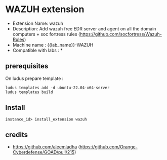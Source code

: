 # WAZUH extension

- Extension Name: wazuh
- Description: Add wazuh free EDR server and agent on all the domain computers + soc fortress rules (https://github.com/socfortress/Wazuh-Rules)
- Machine name : {{lab_name}}-WAZUH
- Compatible with labs : *

## prerequisites

On ludus prepare template :
```
ludus templates add -d ubuntu-22.04-x64-server
ludus templates build
```

## Install
```
instance_id> install_extension wazuh
```


## credits
- https://github.com/aleemladha (https://github.com/Orange-Cyberdefense/GOAD/pull/215)